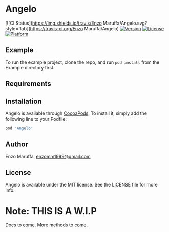 # Angelo

[![CI Status](https://img.shields.io/travis/Enzo Maruffa/Angelo.svg?style=flat)](https://travis-ci.org/Enzo Maruffa/Angelo)
[![Version](https://img.shields.io/cocoapods/v/Angelo.svg?style=flat)](https://cocoapods.org/pods/Angelo)
[![License](https://img.shields.io/cocoapods/l/Angelo.svg?style=flat)](https://cocoapods.org/pods/Angelo)
[![Platform](https://img.shields.io/cocoapods/p/Angelo.svg?style=flat)](https://cocoapods.org/pods/Angelo)

## Example

To run the example project, clone the repo, and run `pod install` from the Example directory first.

## Requirements

## Installation

Angelo is available through [CocoaPods](https://cocoapods.org). To install
it, simply add the following line to your Podfile:

```ruby
pod 'Angelo'
```

## Author

Enzo Maruffa, enzomm1999@gmail.com

## License

Angelo is available under the MIT license. See the LICENSE file for more info.

# Note: THIS IS A W.I.P
Docs to come. More methods to come.
